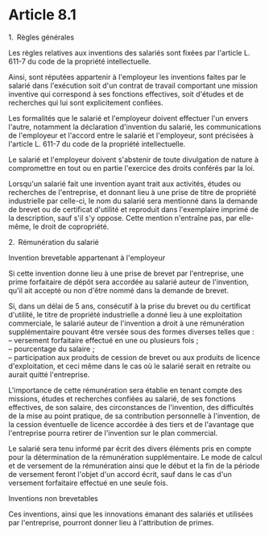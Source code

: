 # Article 8.1

1. Règles générales

Les règles relatives aux inventions des salariés sont fixées par l'article L. 611-7 du code de la propriété intellectuelle.

Ainsi, sont réputées appartenir à l'employeur les inventions faites par le salarié dans l'exécution soit d'un contrat de travail comportant une mission inventive qui correspond à ses fonctions effectives, soit d'études et de recherches qui lui sont explicitement confiées.

Les formalités que le salarié et l'employeur doivent effectuer l'un envers l'autre, notamment la déclaration d'invention du salarié, les communications de l'employeur et l'accord entre le salarié et l'employeur, sont précisées à l'article L. 611-7 du code de la propriété intellectuelle.

Le salarié et l'employeur doivent s'abstenir de toute divulgation de nature à compromettre en tout ou en partie l'exercice des droits conférés par la loi.

Lorsqu'un salarié fait une invention ayant trait aux activités, études ou recherches de l'entreprise, et donnant lieu à une prise de titre de propriété industrielle par celle-ci, le nom du salarié sera mentionné dans la demande de brevet ou de certificat d'utilité et reproduit dans l'exemplaire imprimé de la description, sauf s'il s'y oppose. Cette mention n'entraîne pas, par elle-même, le droit de copropriété.

2. Rémunération du salarié

Invention brevetable appartenant à l'employeur

Si cette invention donne lieu à une prise de brevet par l'entreprise, une prime forfaitaire de dépôt sera accordée au salarié auteur de l'invention, qu'il ait accepté ou non d'être nommé dans la demande de brevet.

Si, dans un délai de 5 ans, consécutif à la prise du brevet ou du certificat d'utilité, le titre de propriété industrielle a donné lieu à une exploitation commerciale, le salarié auteur de l'invention a droit à une rémunération supplémentaire pouvant être versée sous des formes diverses telles que :  
 – versement forfaitaire effectué en une ou plusieurs fois ;  
 – pourcentage du salaire ;  
 – participation aux produits de cession de brevet ou aux produits de licence d'exploitation, et ceci même dans le cas où le salarié serait en retraite ou aurait quitté l'entreprise.

L'importance de cette rémunération sera établie en tenant compte des missions, études et recherches confiées au salarié, de ses fonctions effectives, de son salaire, des circonstances de l'invention, des difficultés de la mise au point pratique, de sa contribution personnelle à l'invention, de la cession éventuelle de licence accordée à des tiers et de l'avantage que l'entreprise pourra retirer de l'invention sur le plan commercial.

Le salarié sera tenu informé par écrit des divers éléments pris en compte pour la détermination de la rémunération supplémentaire. Le mode de calcul et de versement de la rémunération ainsi que le début et la fin de la période de versement feront l'objet d'un accord écrit, sauf dans le cas d'un versement forfaitaire effectué en une seule fois.

Inventions non brevetables

Ces inventions, ainsi que les innovations émanant des salariés et utilisées par l'entreprise, pourront donner lieu à l'attribution de primes.

